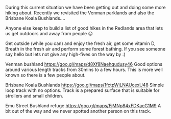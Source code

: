 During this current situation we have been getting out and doing some more hiking about. Recently we revisited the Venman parklands and also the Brisbane Koala Bushlands....

Anyone else keep to build a list of good hikes in the Redlands area that lets us get outdoors and away from people 😉

Get outside (while you can) and enjoy the fresh air, get some vitamin D, Breath in the fresh air and perform  some forest bathing. If you see someone say hello but lets not give any high-fives on the way by :) 

Venman bushland
https://goo.gl/maps/d8Xf8Naehqudusy46
Good options around various length tracks from 30mins to a few hours. This is more well known so there is a few people about.

Brisbane Koala Bushlands
https://goo.gl/maps/1fctpWiLNAUcexU48
Simple loop track with no options. Track is a prepared surface that is suitable for strollers and small children. 

Emu Street Bushland refuge 
https://goo.gl/maps/FjMNp84xFDKacG1M9
A bit out of the way and we never spotted another person on this track. 
